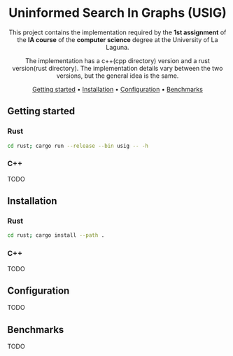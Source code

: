 <!-- markdownlint-configure-file {
  "MD013": {
    "code_blocks": false,
    "tables": false
  },
  "MD033": false,
  "MD041": false
} -->

<div align="center">

# **U**ninformed **S**earch **I**n **G**raphs (USIG)

This project contains the implementation required by the **1st assignment** of the
**IA course** of the **computer science** degree at the University of La Laguna.

The implementation has a c++(cpp directory) version and a rust
version(rust directory). The implementation details vary
between the two versions, but the general idea is the same.

[Getting started](#getting-started) •
[Installation](#installation) •
[Configuration](#configuration) •
[Benchmarks](#benchmarks)

</div>

## Getting started

### Rust

```bash
cd rust; cargo run --release --bin usig -- -h
```

### C++

TODO

## Installation

### Rust

```bash
cd rust; cargo install --path .
```

### C++

TODO

## Configuration

TODO

## Benchmarks

TODO
